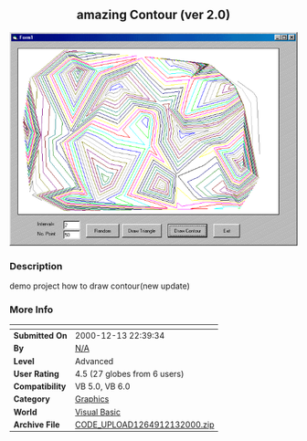 ﻿<div align="center">

## amazing Contour \(ver 2\.0\)

<img src="PIC20001291449486583.gif">
</div>

### Description

demo project how to draw contour(new update)
 
### More Info
 


<span>             |<span>
---                |---
**Submitted On**   |2000-12-13 22:39:34
**By**             |[N/A](https://github.com/Planet-Source-Code/PSCIndex/blob/master/ByAuthor/empty.md)
**Level**          |Advanced
**User Rating**    |4.5 (27 globes from 6 users)
**Compatibility**  |VB 5\.0, VB 6\.0
**Category**       |[Graphics](https://github.com/Planet-Source-Code/PSCIndex/blob/master/ByCategory/graphics__1-46.md)
**World**          |[Visual Basic](https://github.com/Planet-Source-Code/PSCIndex/blob/master/ByWorld/visual-basic.md)
**Archive File**   |[CODE\_UPLOAD1264912132000\.zip](https://github.com/Planet-Source-Code/amazing-contour-ver-2-0__1-13458/archive/master.zip)








